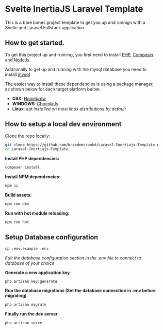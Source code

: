 # Svelte InertiaJS Laravel Template

This is a bare bones project template to get you up and runnign with a Svelte and Laravel Fullstack application.

## How to get started.

To get this project up and running, you first need to install [PHP](https://www.php.net/downloads.php), [Composer](https://getcomposer.org/download/) and [NodeJs](https://nodejs.org/en/download/).

Additonally to get up and running with the mysql database you need to install [mysql](https://dev.mysql.com/downloads/mysql/)

The easiet way to install these dependencies is using a package manager, as shown below for each target platform below:

-   **OSX**: [Homebrew](https://brew.sh/)
-   **WINDOWS**: [Chocolatly](https://chocolatey.org/)
-   **Linux**: apt _Installed on most linux distributions by default_

## How to setup a local dev environment

Clone the repo locally:

```sh
git clone https://github.com/braedencrankd/Laravel-Inertiajs-Template.git
cd Laravel-Inertiajs-Template
```

**Install PHP dependencies:**

```sh
composer install
```

**Install NPM dependencies:**

```sh
npm ci
```

**Build assets:**

```sh
npm run dev
```

**Run with hot module reloading:**

```sh
npm run hot
```

## Setup Database configuration

```sh
cp .env.example .env
```

_Edit the database configuration section in the .env file to connect to database of your choice_

**Generate a new application key**

```sh
php artisan key:generate
```

**Run the database migrations (Set the database connection in .env before migrating)**

```sh
php artisan migrate
```

**Finally run the dev server**

```sh
php artisan serve
```
